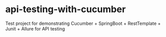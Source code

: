 # api-testing-with-cucumber
Test project for demonstrating Cucumber + SpringBoot + RestTemplate + Junit + Allure for API testing
